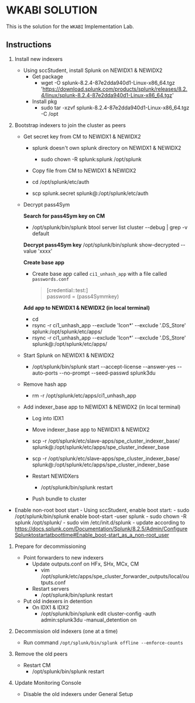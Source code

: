 # WKABI SOLUTION

This is the solution for the `WKABI` Implementation Lab.
## Instructions

1. Install new indexers
    - Using sccStudent, install Splunk on NEWIDX1 & NEWIDX2
        - Get package
            - wget -O splunk-8.2.4-87e2dda940d1-Linux-x86_64.tgz 'https://download.splunk.com/products/splunk/releases/8.2.4/linux/splunk-8.2.4-87e2dda940d1-Linux-x86_64.tgz'
        - Install pkg
            - sudo tar -xzvf splunk-8.2.4-87e2dda940d1-Linux-x86_64.tgz -C /opt

1. Bootstrap indexers to join the cluster as peers
    - Get secret key from CM to NEWIDX1 & NEWIDX2
        - splunk doesn't own splunk directory on NEWIDX1 & NEWIDX2
            - sudo chown -R splunk:splunk /opt/splunk

        - Copy file from CM to NEWIDX1 & NEWIDX2
        - cd /opt/splunk/etc/auth
        - scp splunk.secret splunk@<IP of NEXIDX>:/opt/splunk/etc/auth

    - Decrypt pass4Sym
        
        **Search for pass4Sym key on CM**
        - /opt/splunk/bin/splunk btool server list cluster --debug | grep -v default

        **Decrypt pass4Sym key**
        /opt/splunk/bin/splunk show-decrypted --value 'xxxx'
        
        **Create base app**
        - Create base app called `ci1_unhash_app` with a file called `passwords.conf`
        
            >[credential::test:]<br/>
            >password = (pass4Symmkey)
            
        **Add app to NEWIDX1 & NEWIDX2 (in local terminal)**
        - cd <LOCATION ON LOCAL MACHINE>
        - rsync -r ci1_unhash_app --exclude 'Icon*' --exclude '.DS_Store' splunk<PUBLIC IP of NEWIDX>:/opt/splunk/etc/apps/
        - rsync -r ci1_unhash_app --exclude 'Icon*' --exclude '.DS_Store' splunk@<PUBLIC IP of NEWIDX>:/opt/splunk/etc/apps/

    - Start Splunk on NEWIDX1 & NEWIDX2
        - /opt/splunk/bin/splunk start --accept-license --answer-yes --auto-ports --no-prompt --seed-passwd splunk3du
        
    - Remove hash app
        - rm -r /opt/splunk/etc/apps/ci1_unhash_app
       
    - Add indexer_base app to NEWIDX1 & NEWIDX2 (in local terminal)
        - Log into IDX1
        - Move indexer_base app to NEWIDX1 & NEWIDX2
        - scp -r /opt/splunk/etc/slave-apps/spe_cluster_indexer_base/ splunk@<IP of NEXIDX>:/opt/splunk/etc/apps/spe_cluster_indexer_base 
        - scp -r /opt/splunk/etc/slave-apps/spe_cluster_indexer_base/ splunk@<IP of NEXIDX>:/opt/splunk/etc/apps/spe_cluster_indexer_base 
        - Restart NEWIDXers
            - /opt/splunk/bin/splunk restart

        - Push bundle to cluster

 - Enable non-root boot start
        - Using sccStudent, enable boot start:
            - sudo /opt/splunk/bin/splunk enable boot-start -user splunk
            - sudo chown -R splunk /opt/splunk/
            - sudo vim /etc/init.d/splunk
            - update according to https://docs.splunk.com/Documentation/Splunk/8.2.5/Admin/ConfigureSplunktostartatboottime#Enable_boot-start_as_a_non-root_user

1. Prepare for decommissioning

    - Point forwarders to new indexers
        - Update outputs.conf on HFx, SHx, MCx, CM
            - vim /opt/splunk/etc/apps/spe_cluster_forwarder_outputs/local/outputs.conf
        - Restart servers
            - /opt/splunk/bin/splunk restart
    - Put old indexers in detention
        - On IDX1 & IDX2 
            - /opt/splunk/bin/splunk edit cluster-config -auth admin:splunk3du -manual_detention on
        
1. Decommission old indexers (one at a time)

    - Run command `/opt/splunk/bin/splunk offline --enforce-counts`

1. Remove the old peers

    - Restart CM
        - /opt/splunk/bin/splunk restart

1. Update Monitoring Console
    
    - Disable the old indexers under General Setup